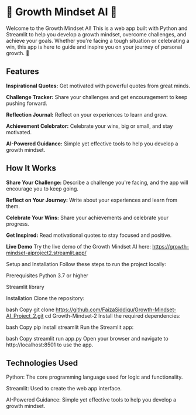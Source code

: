 # 🌷 Growth Mindset AI 🌸
Welcome to the Growth Mindset AI! This is a web app built with Python and Streamlit to help you develop a growth mindset, overcome challenges, and achieve your goals. Whether you're facing a tough situation or celebrating a win, this app is here to guide and inspire you on your journey of personal growth. 🌱

## Features
**Inspirational Quotes:** Get motivated with powerful quotes from great minds.

**Challenge Tracker:** Share your challenges and get encouragement to keep pushing forward.

**Reflection Journal:** Reflect on your experiences to learn and grow.

**Achievement Celebrator:** Celebrate your wins, big or small, and stay motivated.

**AI-Powered Guidance:** Simple yet effective tools to help you develop a growth mindset.

## How It Works
**Share Your Challenge:** Describe a challenge you're facing, and the app will encourage you to keep going.

**Reflect on Your Journey:** Write about your experiences and learn from them.

**Celebrate Your Wins:** Share your achievements and celebrate your progress.

**Get Inspired:** Read motivational quotes to stay focused and positive.

**Live Demo**
Try the live demo of the Growth Mindset AI here:
https://growth-mindset-aiproject2.streamlit.app/

Setup and Installation
Follow these steps to run the project locally:

Prerequisites
Python 3.7 or higher

Streamlit library

Installation
Clone the repository:

bash
Copy
git clone https://github.com/FaizaSiddiqu/Growth-Mindset-AI_Project_2.git
cd Growth-Mindset-2
Install the required dependencies:

bash
Copy
pip install streamlit
Run the Streamlit app:

bash
Copy
streamlit run app.py
Open your browser and navigate to http://localhost:8501 to use the app.

## Technologies Used
Python: The core programming language used for logic and functionality.

Streamlit: Used to create the web app interface.

AI-Powered Guidance: Simple yet effective tools to help you develop a growth mindset.


